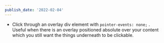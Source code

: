 ```yaml
---
publish_date: '2022-02-04'
---
```

- Click through an overlay div element with `pointer-events: none;` . Useful when there is an overlay positioned absolute over your content which you still want the things underneath to be clickable.
